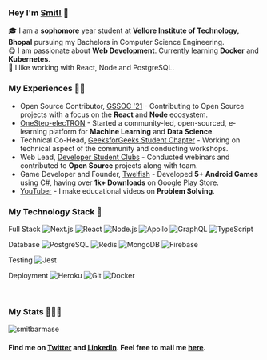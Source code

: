 ### Hey I'm [Smit!](https://smitbarmase.github.io) 🚀

🎓 I am a **sophomore** year student at **Vellore Institute of Technology, Bhopal** pursuing my Bachelors in Computer Science Engineering. </br>
😋 I am passionate about **Web Development**. Currently learning **Docker** and **Kubernetes**. </br>
👾 I like working with React, Node and PostgreSQL. </br>

### My Experiences 🙌🏻
- Open Source Contributor, [GSSOC '21](https://gssoc.girlscript.tech/) - Contributing to Open Source projects with a focus on the **React** and **Node** ecosystem.
- [OneStep-elecTRON](https://github.com/OneStep-elecTRON/onestep-electron.github.io) - Started a community-led, open-sourced, e-learning platform for **Machine Learning** and **Data Science**.
- Technical Co-Head, [GeeksforGeeks Student Chapter](https://github.com/GeeksforGeeks-VIT-Bhopal/geeksforgeeks-vit-bhopal.github.io) - Working on technical aspect of the community and conducting workshops.
- Web Lead, [Developer Student Clubs](https://github.com/DSCVITBHOPAL/dscvitbhopal.github.io) - Conducted webinars and contributed to **Open Source** projects along with team.
- Game Developer and Founder, [Twelfish](https://play.google.com/store/apps/dev?id=8640212175044390799&hl=en_IN&gl=US) - Developed **5+ Android Games** using C#, having over **1k+ Downloads** on Google Play Store.
- [YouTuber](https://www.youtube.com/channel/UCNN-8t9vWnL0jydIHMr1KHg) - I make educational videos on **Problem Solving**.

### My Technology Stack 🤗

Full Stack
![Next.js](https://img.shields.io/badge/-Next.js-111?&logo=next.js)
![React](https://img.shields.io/badge/-React-111?&logo=React)
![Node.js](https://img.shields.io/badge/-Node.js-111?&logo=node.js)
![Apollo](https://img.shields.io/badge/-Apollo-111?&logo=apollo-graphql&logoColor=311C87)
![GraphQL](https://img.shields.io/badge/-GraphQL-111?&logo=graphql&logoColor=E10098)
![TypeScript](https://img.shields.io/badge/-TypeScript-111?&logo=typescript)

Database
![PostgreSQL](https://img.shields.io/badge/-PostgreSQL-111?&logo=postgresql&logoColor=30648c)
![Redis](https://img.shields.io/badge/-Redis-111?&logo=redis)
![MongoDB](https://img.shields.io/badge/-MongoDB-111?&logo=mongodb&logoColor=4db33d)
![Firebase](https://img.shields.io/badge/-Firebase-111?&logo=firebase&logoColor=FFCB2B)

Testing
![Jest](https://img.shields.io/badge/-Jest-111?&logo=jest&logoColor=BC1224)

Deployment
![Heroku](https://img.shields.io/badge/-Heroku-111?&logo=heroku&logoColor=645FA1)
![Git](https://img.shields.io/badge/-Git-111?&logo=git&logoColor=E94D2E)
![Docker](https://img.shields.io/badge/-Docker-111?&logo=docker&logoColor=0DB7ED)

<br />

### My Stats 👨🏻‍💻
<img src="https://github-readme-stats.vercel.app/api?username=smitbarmase&layout=compact&hide_title=true&include_all_commits=true" alt="smitbarmase" />

#### Find me on <a href="https://www.twitter.com/smitbarmase">Twitter</a> and <a href="https://www.linkedin.com/in/smitbarmase">LinkedIn</a>. Feel free to mail me <a href="mailto:smitbarmase@outlook.com">here</a>.

